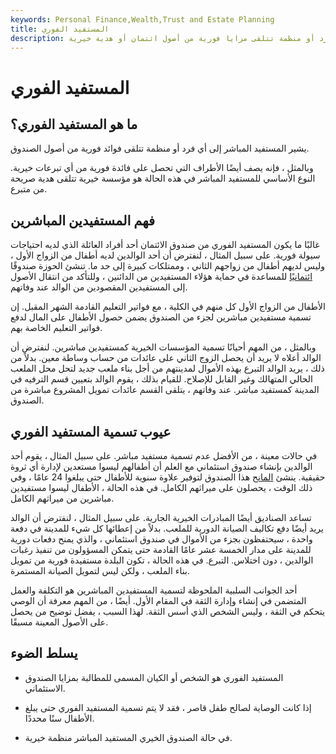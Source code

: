 ```yaml
---
keywords: Personal Finance,Wealth,Trust and Estate Planning
title: المستفيد الفوري
description: يشير المستفيد الفوري إلى فرد أو منظمة تتلقى مزايا فورية من أصول ائتمان أو هدية خيرية.
---
```


# المستفيد الفوري
## ما هو المستفيد الفوري؟

يشير المستفيد المباشر إلى أي فرد أو منظمة تتلقى فوائد فورية من أصول الصندوق.

وبالمثل ، فإنه يصف أيضًا الأطراف التي تحصل على فائدة فورية من أي تبرعات خيرية. النوع الأساسي للمستفيد المباشر في هذه الحالة هو مؤسسة خيرية تتلقى هدية صريحة من متبرع.

## فهم المستفيدين المباشرين

غالبًا ما يكون المستفيد الفوري من صندوق الائتمان أحد أفراد العائلة الذي لديه احتياجات سيولة فورية. على سبيل المثال ، لنفترض أن أحد الوالدين لديه أطفال من الزواج الأول ، وليس لديهم أطفال من زواجهم الثاني ، وممتلكات كبيرة إلى حد ما. تنشئ الحوزة صندوقًا [ائتمانيًا](/trust) للمساعدة في حماية هؤلاء المستفيدين من الدائنين ، وللتأكد من انتقال الأصول إلى المستفيدين المقصودين من الوالد عند وفاتهم.

الأطفال من الزواج الأول كل منهم في الكلية ، مع فواتير التعليم القادمة الشهر المقبل. إن تسمية مستفيدين مباشرين لجزء من الصندوق يضمن حصول الأطفال على المال لدفع فواتير التعليم الخاصة بهم.

وبالمثل ، من المهم أحيانًا تسمية المؤسسات الخيرية كمستفيدين مباشرين. لنفترض أن الوالد أعلاه لا يريد أن يحصل الزوج الثاني على عائدات من حساب وساطة معين. بدلاً من ذلك ، يريد الوالد التبرع بهذه الأموال لمدينتهم من أجل بناء ملعب جديد لتحل محل الملعب الحالي المتهالك وغير القابل للإصلاح. للقيام بذلك ، يقوم الوالد بتعيين قسم الترفيه في المدينة كمستفيد مباشر. عند وفاتهم ، يتلقى القسم عائدات تمويل المشروع مباشرة من الصندوق.

## عيوب تسمية المستفيد الفوري

في حالات معينة ، من الأفضل عدم تسمية مستفيد مباشر. على سبيل المثال ، يقوم أحد الوالدين بإنشاء صندوق استئماني مع العلم أن أطفالهم ليسوا مستعدين لإدارة أي ثروة حقيقية. ينشئ [المانح](/grantor) هذا الصندوق لتوفير علاوة سنوية للأطفال حتى يبلغوا 24 عامًا ، وفي ذلك الوقت ، يحصلون على ميراثهم الكامل. في هذه الحالة ، الأطفال ليسوا مستفيدين مباشرين من ميراثهم الكامل.

تساعد الصناديق أيضًا المبادرات الخيرية الجارية. على سبيل المثال ، لنفترض أن الوالد يريد أيضًا دفع تكاليف الصيانة الدورية للملعب. بدلاً من إعطائها كل شيء للمدينة في دفعة واحدة ، سيحتفظون بجزء من الأموال في صندوق استئماني ، والذي يمنح دفعات دورية للمدينة على مدار الخمسة عشر عامًا القادمة حتى يتمكن المسؤولون من تنفيذ رغبات الوالدين ، دون اختلاس. التبرع. في هذه الحالة ، تكون البلدة مستفيدة فورية من تمويل بناء الملعب ، ولكن ليس لتمويل الصيانة المستمرة.

أحد الجوانب السلبية الملحوظة لتسمية المستفيدين المباشرين هو التكلفة والعمل المتضمن في إنشاء وإدارة الثقة في المقام الأول. أيضًا ، من المهم معرفة أن الوصي يتحكم في الثقة ، وليس الشخص الذي أسس الثقة. لهذا السبب ، يفضل توضيح من يحصل على الأصول المعينة مسبقًا.

## يسلط الضوء

- المستفيد الفوري هو الشخص أو الكيان المسمى للمطالبة بمزايا الصندوق الاستئماني.

- إذا كانت الوصاية لصالح طفل قاصر ، فقد لا يتم تسمية المستفيد الفوري حتى يبلغ الأطفال سنًا محددًا.

- في حالة الصندوق الخيري المستفيد المباشر منظمة خيرية.

